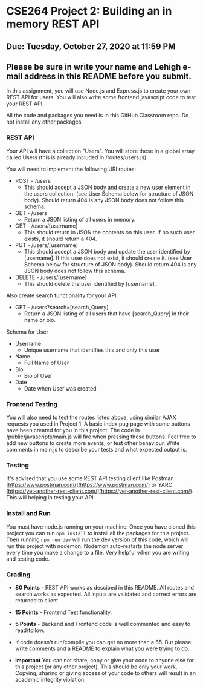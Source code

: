 # CSE264 Project 2: Building an in memory REST API
## Due: Tuesday, October 27, 2020 at 11:59 PM
## Please be sure in write your name and Lehigh e-mail address in this README before you submit.

In this assignment, you will use Node.js and Express.js to create your own REST API for users. You will also write some frontend javascript code to test your REST API.

All the code and packages you need is in this GitHub Classroom repo. Do not install any other packages.

### REST API
Your API will have a collection "Users". You will store these in a global array called Users (this is already included in /routes/users.js).

You will need to implement the following URI routes:

* POST - /users
  * This should accept a JSON body and create a new user element in the users collection. (see User Schema below for structure of JSON body). Should return 404 is any JSON body does not follow this schema. 
* GET - /users
  * Return a JSON listing of all users in memory.
* GET - /users/[username]
  * This should return in JSON the contents on this user. If no such user exists, it should return a 404.
* PUT - /users/[username]
  * This should accept a JSON body and update the user identified by [username]. If this user does not exist, it should create it. (see User Schema below for structure of JSON body). Should return 404 is any JSON body does not follow this schema. 
* DELETE - /users/[username]
  * This should delete the user identified by [username].

Also create search functionality for your API.
* GET - /users?search=[search_Query]
  * Return a JSON listing of all users that have [search_Query] in their name or bio.


Schema for User
* Username
  * Unique username that identifies this and only this user 
* Name
  * Full Name of User
* Bio
  * Bio of User
* Date
  * Date when User was created


### Frontend Testing
You will also need to test the routes listed above, using similar AJAX requests you used in Project 1.  A basic index.pug page with some buttons have been created for you in this project. The code in /public/javascripts/main.js will fire when pressing these buttons. Feel free to add new buttons to create more events, or test other behaviour. Write comments in main.js to describe your tests and what expected output is. 

### Testing
It's advised that you use some REST API testing client like Postman [https://www.postman.com/](https://www.postman.com/) or YARC [https://yet-another-rest-client.com/](https://yet-another-rest-client.com/). This will helping in testing your API. 

### Install and Run
You must have node.js running on your machine. Once you have cloned this project you can run `npm install` to install all the packages for this project. Then running `npm run dev` will run the dev version of this code, which will run this project with nodemon. Nodemon auto-restarts the node server every time you make a change to a file. Very helpful when you are writing and testing code.


### Grading
* **80 Points** - REST API works as descibed in this README. All routes and search works as expected. All inputs are validated and correct errors are returned to client
* **15 Points** - Frontend Test functionality.
* **5 Points** - Backend and Frontend code is well commented and easy to read/follow.

* If code doesn't run/compile you can get no more than a 65. But please write comments and a README to explain what you were trying to do. 
* **important** You can not share, copy or give your code to anyone else for this project (or any other project). This should be only your work. Copying, sharing or giving access of your code to others will result in an academic integrity violation. 



